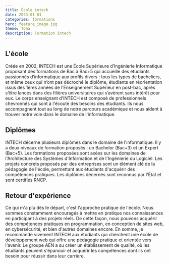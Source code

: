 ```yaml
---
title: École intech
date: 2023-01-01
categories: formations
hero: feature_image.jpg
theme: Toha
description: Formation intech
---
```


## L'école
Créée en 2002, INTECH est une École Supérieure d’Ingénierie Informatique proposant des formations de Bac à Bac+5 qui accueille des étudiants passionnés d’informatique aux profils divers : tous les types de bacheliers, et même ceux qui n’ont pas décroché le diplôme, étudiants en réorientation issus des 1ères années de l’Enseignement Supérieur en post-bac, après s’être lancés dans des filières universitaires qui s’avèrent sans intérêt pour eux.
Le corps enseignant d'INTECH est composé de professionnels chevronnés qui sont à l'écoute des besoins des étudiants. Ils nous accompagnent tout au long de notre parcours académique et nous aident à trouver notre voie dans le domaine de l'informatique.

## Diplômes

INTECH décerne plusieurs diplômes dans le domaine de l'informatique. Il y a deux niveaux de formation proposés : un Bachelor (Bac+3) et un Expert (Bac+5). Les formations proposées sont axées sur les domaines de l'Architecture des Systèmes d'Information et de l'Ingénierie du Logiciel. Les projets concrets proposés par des entreprises sont un élément clé de la pédagogie de l'école, permettant aux étudiants d'acquérir des compétences pratiques. Les diplômes décernés sont reconnus par l'État et sont certifiés RNCP.

## Retour d'expérience

Ce qui m'a plu dès le départ, c'est l'approche pratique de l'école. Nous sommes constamment encouragés à mettre en pratique nos connaissances en participant à des projets réels. De cette façon, nous pouvons acquérir des compétences pratiques en programmation, en conception de sites web, en cybersécurité, et bien d'autres domaines encore.
En somme, je recommande vivement INTECH aux étudiants qui cherchent une école de développement web qui offre une pédagogie pratique et orientée vers l'avenir. Le groupe AEN a su créer un établissement de qualité, où les étudiants peuvent s'épanouir et acquérir les compétences dont ils ont besoin pour réussir dans leur carrière.